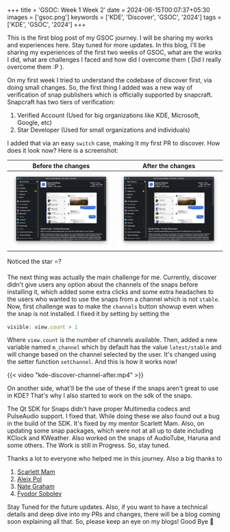 +++
title = 'GSOC: Week 1 Week 2'
date = 2024-06-15T00:07:37+05:30
images = ['gsoc.png']
keywords = ['KDE', 'Discover', 'GSOC', '2024']
tags = ['KDE', 'GSOC', '2024']
+++

This is the first blog post of my GSOC journey. I will be sharing my works and experiences here. Stay tuned for more updates. In this blog, I'll be sharing my experiences of the first two weeks of GSOC, what are the works I did, what are challenges I faced and how did I overcome them ( Did I really overcome them :P ).

On my first week I tried to understand the codebase of discover first, via doing small changes. So, the first thing I added was a new way of verification of snap publishers which is officially supported by snapcraft. Snapcraft has two tiers of verification:

1. Verified Account (Used for big organizations like KDE, Microsoft, Google, etc)
2. Star Developer (Used for small organizations and individuals)

I added that via an easy `switch` case, making it my first PR to discover. How does it look now? Here is a screenshot:

| Before the changes                     | After the changes                         |
| :------------------------------------: | :---------------------------------------: |
| ![](kde-discover-publisher-before.png) | ![](kde-discover-publisher-after.png)     |

Noticed the star :star:?

The next thing was actually the main challenge for me. Currently, discover didn't give users any option about the channels of the snaps before installing it, which added some extra clicks and some extra headaches to the users who wanted to use the snaps from a channel which is not `stable`. Now, first challenge was to make the `channels` button showup even when the snap is not installed. I fixed it by setting by setting the

```js
visible: view.count > 1
```
Where `view.count` is the number of channels available. Then, added a new variable named `m_channel` which by default has the value `latest/stable` and will change based on the channel selected by the user. It's changed using the setter function `setChannel`. And this is how it works now!

{{< video "kde-discover-channel-after.mp4" >}}

On another side, what'll be the use of these if the snaps aren't great to use in KDE? That's why I also started to work on the sdk of the snaps. 

The Qt SDK for Snaps didn't have proper Multimedia codecs and PulseAudio support. I fixed that. While doing these we also found out a bug in the build of the SDK. It's fixed by my mentor Scarlett Mam. Also, on updating some snap packages, which were not at all up to date including KClock and KWeather. Also worked on the snaps of AudioTube, Haruna and some others. The Work is still in Progress. So, stay tuned.

Thanks a lot to everyone who helped me in this journey. Also a big thanks to
1. [Scarlett Mam](https://invent.kde.org/scarlettmoore)
2. [Aleix Pol](https://invent.kde.org/apol)
3. [Nate Graham](https://invent.kde.org/ngraham)
4. [Fyodor Sobolev](https://github.com/fsobolev)

Stay Tuned for the future updates. Also, if you want to have a technical details and deep dive into my PRs and changes, there will be a blog coming soon explaining all that. So, please keep an eye on my blogs! Good Bye :wave: